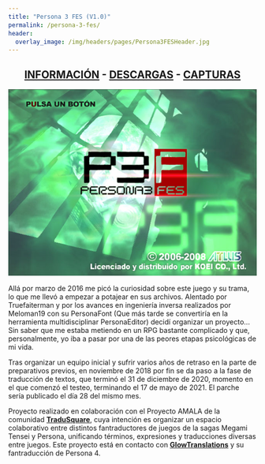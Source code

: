 ```yaml
---
title: "Persona 3 FES (V1.0)"
permalink: /persona-3-fes/
header:
  overlay_image: /img/headers/pages/Persona3FESHeader.jpg
---
```

<h2 style="text-align: center;"><strong><a href="/persona-3-fes/informacion/">INFORMACIÓN</a> - <a href="/persona-3-fes/descargar/">DESCARGAS</a> - <a href="/persona-3-fes/capturas/">CAPTURAS</a></strong></h2>

<p style="text-align: center;"><img src="/img/2019/01/Persona3FESStart.jpg" /></p>

Allá por marzo de 2016 me picó la curiosidad sobre este juego y su trama, lo que me llevó a empezar 
a potajear en sus archivos. Alentado por Truefaiterman y por los avances en ingeniería inversa realizados 
por Meloman19 con su PersonaFont (Que más tarde se convertiría en la herramienta multidisciplinar PersonaEditor) 
decidí organizar un proyecto... Sin saber que me estaba metiendo en un RPG bastante complicado y que, personalmente, 
yo iba a pasar por una de las peores etapas psicológicas de mi vida.

Tras organizar un equipo inicial y sufrir varios años de retraso en la parte de preparativos previos, en noviembre 
de 2018 por fin se da paso a la fase de traducción de textos, que terminó el 31 de diciembre de 2020, momento en el que 
comenzó el testeo, terminando el 17 de mayo de 2021. El parche sería publicado el día 28 del mismo mes.

Proyecto realizado en colaboración con el Proyecto AMALA de la comunidad **[TraduSquare](https://tradusquare.es/)**, 
cuya intención es organizar un espacio colaborativo entre distintos fantraductores de juegos de la sagas Megami Tensei 
y Persona, unificando términos, expresiones y traducciones diversas entre juegos. Este proyecto está en contacto 
con **[GlowTranslations](https://glowtranslations.tk/)** y su fantraducción de Persona 4.